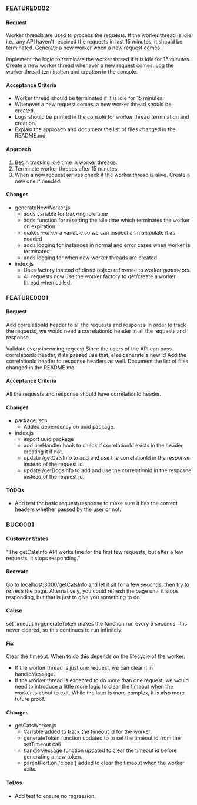 ### FEATURE0002
#### Request
Worker threads are used to process the requests. If the worker thread is idle i.e., any API haven't received the requests in last 15 minutes, it should be terminated. Generate a new worker when a new request comes.

Implement the logic to terminate the worker thread if it is idle for 15 minutes.
Create a new worker thread whenever a new request comes.
Log the worker thread termination and creation in the console.

#### Acceptance Criteria
- Worker thread should be terminated if it is idle for 15 minutes.
- Whenever a new request comes, a new worker thread should be created.
- Logs should be printed in the console for worker thread termination and creation.
- Explain the approach and document the list of files changed in the README.md

#### Approach
1. Begin tracking idle time in worker threads.
2. Terminate worker threads after 15 minutes.
3. When a new request arrives check if the worker thread is alive. Create a new one if needed.

#### Changes
- generateNewWorker.js
  - adds variable for tracking idle time
  - adds function for resetting the idle time which terminates the worker on expiration
  - makes worker a variable so we can inspect an manipulate it as needed
  - adds logging for instances in normal and error cases when worker is terminated
  - adds logging for when new worker threads are created
- index.js
  - Uses factory instead of direct object reference to worker generators.
  - All requests now use the worker factory to get/create a worker thread when called.


### FEATURE0001
#### Request
Add correlationId header to all the requests and response
In order to track the requests, we would need a correlationId header in all the requests and response.

Validate every incoming request 
Since the users of the API can pass correlationId header, if its passed use that, else generate a new id
Add the correlationId header to response headers as well.
Document the list of files changed in the README.md.
#### Acceptance Criteria
All the requests and response should have correlationId header.
#### Changes
- package.json
  - Added dependency on uuid package.
- index.js
  - import uuid package
  - add preHandler hook to check if correlationId exists in the header, creating it if not.
  - update /getCatsInfo to add and use the correlationId in the response instead of the request id.
  - update /getDogsInfo to add and use the correlationId in the resposne instead of the request id.
#### TODOs
- Add test for basic request/response to make sure it has the correct headers whether passed by the user or not.


### BUG0001
#### Customer States
"The getCatsInfo API works fine for the first few requests, but after a few requests, it stops responding."
#### Recreate
Go to localhost:3000/getCatsInfo and let it sit for a few seconds, then try to refresh the page. Alternatively, you 
could refresh the page until it stops responding, but that is just to give you something to do.
#### Cause
setTimeout in generateToken makes the function run every 5 seconds. It is never cleared, so this continues to run 
infinitely. 
#### Fix
Clear the timeout. When to do this depends on the lifecycle of the worker.  
- If the worker thread is just one request, we can clear it in handleMessage.
- If the worker thread is expected to do more than one request, we would need to introduce a little more logic to clear
the timeout when the worker is about to exit.
While the later is more complex, it is also more future proof.
#### Changes
- getCatsWorker.js
  - Variable added to track the timeout id for the worker.
  - generateToken function updated to to set the timeout id from the setTimeout call
  - handleMessage function updated to clear the timeout id before generating a new token.
  - parentPort.on('close') added to clear the timeout when the worker exits.
#### ToDos
- Add test to ensure no regression.
